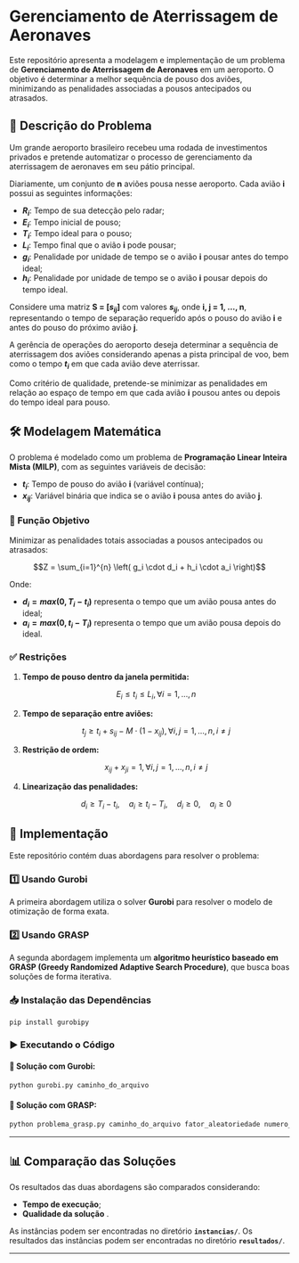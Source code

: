 # Gerenciamento de Aterrissagem de Aeronaves

Este repositório apresenta a modelagem e implementação de um problema de **Gerenciamento de Aterrissagem de Aeronaves** em um aeroporto. O objetivo é determinar a melhor sequência de pouso dos aviões, minimizando as penalidades associadas a pousos antecipados ou atrasados.

## 📌 Descrição do Problema

Um grande aeroporto brasileiro recebeu uma rodada de investimentos privados e pretende automatizar o processo de gerenciamento da aterrissagem de aeronaves em seu pátio principal. 

Diariamente, um conjunto de **n** aviões pousa nesse aeroporto. Cada avião **i** possui as seguintes informações:

- **$R_i$**: Tempo de sua detecção pelo radar;
- **$E_i$**: Tempo inicial de pouso;
- **$T_i$**: Tempo ideal para o pouso;
- **$L_i$**: Tempo final que o avião **i** pode pousar;
- **$g_i$**: Penalidade por unidade de tempo se o avião **i** pousar antes do tempo ideal;
- **$h_i$**: Penalidade por unidade de tempo se o avião **i** pousar depois do tempo ideal.

Considere uma matriz **S = $[s_{ij}]$** com valores **$s_{ij}$**, onde **i, j = 1, ..., n**, representando o tempo de separação requerido após o pouso do avião **i** e antes do pouso do próximo avião **j**. 

A gerência de operações do aeroporto deseja determinar a sequência de aterrissagem dos aviões considerando apenas a pista principal de voo, bem como o tempo **$t_i$** em que cada avião deve aterrissar. 

Como critério de qualidade, pretende-se minimizar as penalidades em relação ao espaço de tempo em que cada avião **i** pousou antes ou depois do tempo ideal para pouso.


## 🛠️ Modelagem Matemática

O problema é modelado como um problema de **Programação Linear Inteira Mista (MILP)**, com as seguintes variáveis de decisão:

- **$t_i$**: Tempo de pouso do avião **i** (variável contínua);
- **$x_{ij}$**: Variável binária que indica se o avião **i** pousa antes do avião **j**.

### 🎯 Função Objetivo
Minimizar as penalidades totais associadas a pousos antecipados ou atrasados:

```math
Z = \sum_{i=1}^{n} \left( g_i \cdot d_i + h_i \cdot a_i \right)
```

Onde:
- **$d_i = max(0, T_i - t_i)$** representa o tempo que um avião pousa antes do ideal;
- **$a_i = max(0, t_i - T_i)$** representa o tempo que um avião pousa depois do ideal.

### ✅ Restrições

1. **Tempo de pouso dentro da janela permitida:**
   ```math
   E_i \leq t_i \leq L_i, \forall i = 1, \dots, n
   ```

2. **Tempo de separação entre aviões:**
   ```math
   t_j \geq t_i + s_{ij} - M \cdot (1 - x_{ij}), \forall i, j = 1, \dots, n, i \neq j
   ```

3. **Restrição de ordem:**
   ```math
   x_{ij} + x_{ji} = 1, \forall i, j = 1, \dots, n, i \neq j
   ```

4. **Linearização das penalidades:**
   ```math
   d_i \geq T_i - t_i, \quad a_i \geq t_i - T_i, \quad d_i \geq 0, \quad a_i \geq 0
   ```


## 🚀 Implementação

Este repositório contém duas abordagens para resolver o problema:

### 1️⃣ **Usando Gurobi**
A primeira abordagem utiliza o solver **Gurobi** para resolver o modelo de otimização de forma exata.


### 2️⃣ **Usando GRASP**
A segunda abordagem implementa um **algoritmo heurístico baseado em GRASP (Greedy Randomized Adaptive Search Procedure)**, que busca boas soluções de forma iterativa.

### 📥 Instalação das Dependências
```bash
pip install gurobipy
```

### ▶️ Executando o Código
#### 📌 Solução com Gurobi:
```bash
python gurobi.py caminho_do_arquivo
```

#### 📌 Solução com GRASP:
```bash
python problema_grasp.py caminho_do_arquivo fator_aleatoriedade numero_de_iteracoes

```

---

## 📊 Comparação das Soluções

Os resultados das duas abordagens são comparados considerando:
- **Tempo de execução**;
- **Qualidade da solução** .

As instâncias podem ser encontradas no diretório **`instancias/`**.
Os resultados das instâncias podem ser encontradas no diretório **`resultados/`**.


---


